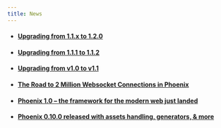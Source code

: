```yaml
---
title: News
---
```


- #### [Upgrading from 1.1.x to 1.2.0](/blog/upgrading-from-11x-to-120)
- #### [Upgrading from 1.1.1 to 1.1.2](/blog/upgrading-from.111-to-112)
- #### [Upgrading from v1.0 to v1.1](/blog/upgrading-from-v10-to-v11)
- #### [The Road to 2 Million Websocket Connections in Phoenix](/blog/the-road-to-2-million-websocket-connections)
- #### [Phoenix 1.0 – the framework for the modern web just landed](/blog/phoenix-10-the-framework-for-the-modern-web-just-landed)
- #### [Phoenix 0.10.0 released with assets handling, generators, &amp; more](/blog/phoenix-0100-released-with-assets-handling-generat)
